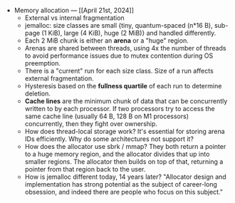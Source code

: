 - Memory allocation — [[April 21st, 2024]]
    - External vs internal fragmentation
    - jemalloc: size classes are small {tiny, quantum-spaced (n*16 B), sub-page (1 KiB), large (4 KiB), huge (2 MiB)} and handled differently.
    - Each 2 MiB chunk is either an __arena__ or a "huge" region.
    - Arenas are shared between threads, using 4x the number of threads to avoid performance issues due to mutex contention during OS preemption.
    - There is a "current" run for each size class. Size of a run affects external fragmentation.
    - Hysteresis based on the __fullness quartile__ of each run to determine deletion.
    - __Cache lines__ are the minimum chunk of data that can be concurrently written to by each processor. If two processors try to access the same cache line (usually 64 B, 128 B on M1 processors) concurrently, then they fight over ownership.
    - How does thread-local storage work? It's essential for storing arena IDs efficiently. Why do some architectures not support it?
    - How does the allocator use sbrk / mmap? They both return a pointer to a huge memory region, and the allocator divides that up into smaller regions. The allocator then builds on top of that, returning a pointer from that region back to the user.
    - How is jemalloc different today, 14 years later? "Allocator design and implementation has strong potential as the subject of career-long obsession, and indeed there are people who focus on this subject."
